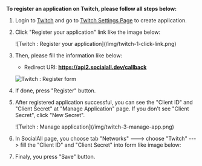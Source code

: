 __To register an application on Twitch, please follow all steps below:__

1. Login to [Twitch](http://www.twitch.tv/) and go to [Twitch Settings Page](https://secure.twitch.tv/settings/connections) to create application.
2. Click "Register your application" link like the image below:
    <div class="soclall-br"></div>
    ![Twitch : Register your application](/img/twitch-1-click-link.png)
    <div class="soclall-br"></div> 
3. Then, please fill the information like below:
    * Redirect URI: __https://api2.socialall.dev/callback__
    
    ![Twitch : Register form](/img/twitch-2-register-form.png)
    <div class="soclall-br"></div>

4. If done, press "Register" button.
5. After registered application successful, you can see the "Client ID" and "Client Secret" at "Manage Application" page. If you don't see "Client Secret", click "New Secret".
    <div class="soclall-br"></div>
    ![Twitch : Manage application](/img/twitch-3-manage-app.png)
    <div class="soclall-br"></div>
6. In SocialAll page, you choose tab "Networks" ---> choose "Twitch" ---> fill the "Client ID" and "Client Secret" into form like image below:
7. Finaly, you press "Save" button.
